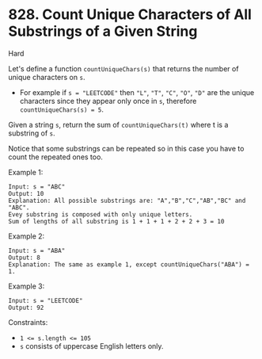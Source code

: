 # 828. Count Unique Characters of All Substrings of a Given String 
     
Hard

Let's define a function `countUniqueChars(s)` that returns the number of unique characters on `s`.

* For example if `s = "LEETCODE"` then `"L"`, `"T"`, `"C"`, `"O"`, `"D"` are the unique characters 
  since they appear only once in `s`, therefore `countUniqueChars(s) = 5`.
  
Given a string `s`, return the sum of `countUniqueChars(t)` where t is a substring of `s`.

Notice that some substrings can be repeated so in this case you have to count the repeated ones too.



Example 1:
```
Input: s = "ABC"
Output: 10
Explanation: All possible substrings are: "A","B","C","AB","BC" and "ABC".
Evey substring is composed with only unique letters.
Sum of lengths of all substring is 1 + 1 + 1 + 2 + 2 + 3 = 10
```
Example 2:
```
Input: s = "ABA"
Output: 8
Explanation: The same as example 1, except countUniqueChars("ABA") = 1.
```
Example 3:
```
Input: s = "LEETCODE"
Output: 92
```

Constraints:

* `1 <= s.length <= 105`
* `s` consists of uppercase English letters only.
